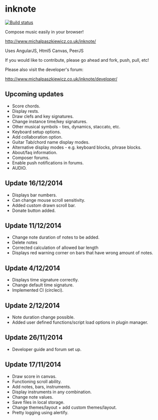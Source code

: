 inknote
=======

[![Build status](https://circleci.com/gh/MichalPaszkiewicz/inknote.png?circle-token=:circle-token)](https://circleci.com/gh/MichalPaszkiewicz/inknote)

Compose music easily in your browser!

http://www.michalpaszkiewicz.co.uk/inknote/

Uses AngularJS, Html5 Canvas, PeerJS

If you would like to contribute, please go ahead and fork, push, pull, etc!

Please also visit the developer's forum:

http://www.michalpaszkiewicz.co.uk/inknote/developer/

Upcoming updates
------------------
- Score chords.
- Display rests.
- Draw clefs and key signatures.
- Change instance time/key signatures.
- Other musical symbols - ties, dynamics, staccato, etc.
- Keyboard setup options.
- Add collaboration option.
- Guitar Tab/chord name display modes.
- Alternative display modes - e.g. keyboard blocks, phrase blocks.
- About/faq information.
- Composer forums.
- Enable push notifications in forums.
- AUDIO.

Update 16/12/2014
------------------
- Displays bar numbers.
- Can change mouse scroll sensitivity.
- Added custom drawn scroll bar.
- Donate button added.

Update 11/12/2014
------------------
- Change note duration of notes to be added.
- Delete notes
- Corrected calculation of allowed bar length
- Displays red warning corner on bars that have wrong amount of notes.

Update 4/12/2014
------------------
- Displays time signature correctly.
- Change default time signature.
- Implemented CI (circleci).

Update 2/12/2014
------------------
- Note duration change possible.
- Added user defined functions/script load options in plugin manager.

Update 26/11/2014
------------------
- Developer guide and forum set up.

Update 17/11/2014
------------------
- Draw score in canvas.
- Functioning scroll ability.
- Add notes, bars, instruments.
- Display instruments in any combination.
- Change note values.
- Save files in local storage.
- Change themes/layout + add custom themes/layout.
- Pretty logging using alertify.
